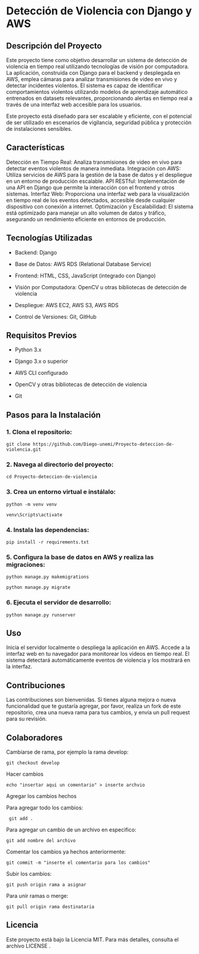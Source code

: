 # Detección de Violencia con Django y AWS
## Descripción del Proyecto
Este proyecto tiene como objetivo desarrollar un sistema de detección de violencia en tiempo real utilizando tecnologías de visión por computadora. La aplicación, construida con Django para el backend y desplegada en AWS, emplea cámaras para analizar transmisiones de video en vivo y detectar incidentes violentos. El sistema es capaz de identificar comportamientos violentos utilizando modelos de aprendizaje automático entrenados en datasets relevantes, proporcionando alertas en tiempo real a través de una interfaz web accesible para los usuarios.

Este proyecto está diseñado para ser escalable y eficiente, con el potencial de ser utilizado en escenarios de vigilancia, seguridad pública y protección de instalaciones sensibles.
## Características
Detección en Tiempo Real: Analiza transmisiones de video en vivo para detectar eventos violentos de manera inmediata.
Integración con AWS: Utiliza servicios de AWS para la gestión de la base de datos y el despliegue en un entorno de producción escalable.
API RESTful: Implementación de una API en Django que permite la interacción con el frontend y otros sistemas.
Interfaz Web: Proporciona una interfaz web para la visualización en tiempo real de los eventos detectados, accesible desde cualquier dispositivo con conexión a internet.
Optimización y Escalabilidad: El sistema está optimizado para manejar un alto volumen de datos y tráfico, asegurando un rendimiento eficiente en entornos de producción.

## Tecnologías Utilizadas
- Backend: Django

- Base de Datos: AWS RDS (Relational Database Service)

- Frontend: HTML, CSS, JavaScript (integrado con Django)

- Visión por Computadora: OpenCV u otras bibliotecas de detección de violencia

- Despliegue: AWS EC2, AWS S3, AWS RDS

- Control de Versiones: Git, GitHub


## Requisitos Previos

- Python 3.x

- Django 3.x o superior

- AWS CLI configurado

- OpenCV y otras bibliotecas de detección de violencia

- Git

## Pasos para la Instalación

### 1. Clona el repositorio:
```
git clone https://github.com/Diego-unemi/Proyecto-deteccion-de-violencia.git
```
### 2. Navega al directorio del proyecto:
```
cd Proyecto-deteccion-de-violencia
```
### 3. Crea un entorno virtual e instálalo:
```
python -m venv venv
```
```
venv\Scripts\activate
```
### 4. Instala las dependencias:
```
pip install -r requirements.txt
```

### 5. Configura la base de datos en AWS y realiza las migraciones:
```
python manage.py makemigrations
```
```
python manage.py migrate
```
### 6. Ejecuta el servidor de desarrollo:
```
python manage.py runserver
```
## Uso
Inicia el servidor localmente o despliega la aplicación en AWS.
Accede a la interfaz web en tu navegador para monitorear los videos en tiempo real.
El sistema detectará automáticamente eventos de violencia y los mostrará en la interfaz.
## Contribuciones
Las contribuciones son bienvenidas. Si tienes alguna mejora o nueva funcionalidad que te gustaría agregar, por favor, realiza un fork de este repositorio, crea una nueva rama para tus cambios, y envía un pull request para su revisión.

## Colaboradores
Cambiarse de rama, por ejemplo la rama develop:
```
git checkout develop
```
Hacer cambios
```
echo "insertar aqui un comentario" > inserte archvio
```
Agregar los cambios hechos

Para agregar todo los cambios:
```
 git add .
```

Para agregar un cambio de un archivo en especifico:
```
git add nombre del archivo
```
Comentar los cambios ya hechos anteriormente:
```
git commit -m "inserte el comentario para los cambios"
```
Subir los cambios:
```
git push origin rama a asignar 
```
Para unir ramas o merge: 
```
git pull origin rama destinataria
```
## Licencia

Este proyecto está bajo la Licencia MIT. Para más detalles, consulta el archivo LICENSE .





